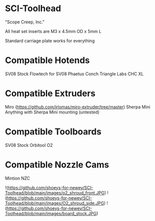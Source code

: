 # SCI-Toolhead

"Scope Creep, Inc."

All heat set inserts are M3 x 4.5mm OD x 5mm L

Standard carriage plate works for everything

# Compatible Hotends
SV08 Stock
Flowtech for SV08
Phaetus Conch
Triangle Labs CHC XL

# Compatible Extruders
Miro (https://github.com/jrlomas/miro-extruder/tree/master)
Sherpa Mini
Anything with Sherpa Mini mounting (untested)

# Compatible Toolboards
SV08 Stock
Orbitool O2

# Compatible Nozzle Cams
Mintion NZC

!(https://github.com/shoeys-for-newey/SCI-Toolhead/blob/main/images/o2_shroud_front.JPG)
!(https://github.com/shoeys-for-newey/SCI-Toolhead/blob/main/images/O2_shroud_side.JPG)
!(https://github.com/shoeys-for-newey/SCI-Toolhead/blob/main/images/board_stock.JPG)
